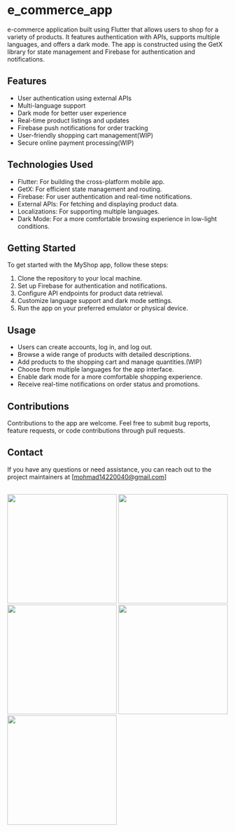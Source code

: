 # e_commerce_app

e-commerce application built using Flutter that allows users to shop for a variety of products. It features authentication with APIs, supports multiple languages, and offers a dark mode. The app is constructed using the GetX library for state management and Firebase for authentication and notifications.

## Features

- User authentication using external APIs
- Multi-language support
- Dark mode for better user experience
- Real-time product listings and updates
- Firebase push notifications for order tracking
- User-friendly shopping cart management(WIP)
- Secure online payment processing(WIP)

## Technologies Used

- Flutter: For building the cross-platform mobile app.
- GetX: For efficient state management and routing.
- Firebase: For user authentication and real-time notifications.
- External APIs: For fetching and displaying product data.
- Localizations: For supporting multiple languages.
- Dark Mode: For a more comfortable browsing experience in low-light conditions.

## Getting Started

To get started with the MyShop app, follow these steps:

1. Clone the repository to your local machine.
2. Set up Firebase for authentication and notifications.
3. Configure API endpoints for product data retrieval.
4. Customize language support and dark mode settings.
5. Run the app on your preferred emulator or physical device.

## Usage

- Users can create accounts, log in, and log out.
- Browse a wide range of products with detailed descriptions.
- Add products to the shopping cart and manage quantities.(WIP)
- Choose from multiple languages for the app interface.
- Enable dark mode for a more comfortable shopping experience.
- Receive real-time notifications on order status and promotions.

## Contributions

Contributions to the app are welcome. Feel free to submit bug reports, feature requests, or code contributions through pull requests.

## Contact

If you have any questions or need assistance, you can reach out to the project maintainers at [mohmad14220040@gmail.com]

<br>
<img height="250px" src="https://i.postimg.cc/hvhZRhpT/Screenshot-1696551706.png"></img>
<img height="250px" src="https://i.postimg.cc/hvhZRhpT/Screenshot-1696551706.png"></img>
<img height="250px" src="https://i.postimg.cc/hvhZRhpT/Screenshot-1696551706.png"></img>
<img height="250px" src="https://i.postimg.cc/hvhZRhpT/Screenshot-1696551706.png"></img>
<img height="250px" src="https://i.postimg.cc/hvhZRhpT/Screenshot-1696551706.png"></img>
